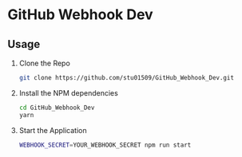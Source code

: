 # GitHub Webhook Dev

## Usage

1. Clone the Repo

    ```sh
    git clone https://github.com/stu01509/GitHub_Webhook_Dev.git
    ```

2. Install the NPM dependencies

    ```sh
    cd GitHub_Webhook_Dev
    yarn
    ```

3. Start the Application

    ```sh
    WEBHOOK_SECRET=YOUR_WEBHOOK_SECRET npm run start  
    ```
